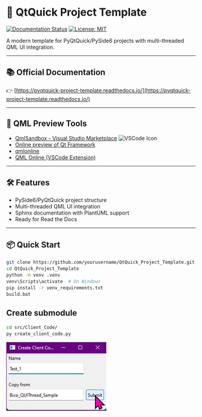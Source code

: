 # 🚀 QtQuick Project Template

[![Documentation Status](https://readthedocs.org/projects/pyqtquick-project-template/badge/?version=latest)](https://pyqtquick-project-template.readthedocs.io/en/latest/?badge=latest)
[![License: MIT](https://img.shields.io/badge/License-MIT-yellow.svg)](LICENSE)

A modern template for PyQtQuick/PySide6 projects with multi-threaded QML UI integration.

---

## 📚 Official Documentation

👉 [https://pyqtquick-project-template.readthedocs.io/](https://pyqtquick-project-template.readthedocs.io/)

---

## 🎨 QML Preview Tools

- [QmlSandbox - Visual Studio Marketplace](https://marketplace.visualstudio.com/items?itemName=SavenkovIgor.QmlSandboxExtension)
  <img src="https://img.icons8.com/color/48/000000/visual-studio-code-2019.png" width="24" alt="VSCode Icon"/>
- [Online preview of Qt Framework](https://try.qt.io/)
- [qmlonline](https://patrickelectric.work/qmlonline/)
- [QML Online (VSCode Extension)](https://marketplace.visualstudio.com/items?itemName=SavenkovIgor.QmlSandboxExtension)

---

## 🛠️ Features

- PySide6/PyQtQuick project structure
- Multi-threaded QML UI integration
- Sphinx documentation with PlantUML support
- Ready for Read the Docs

---

## 📦 Quick Start

```sh
git clone https://github.com/yourusername/QtQuick_Project_Template.git
cd QtQuick_Project_Template
python -m venv .venv
venv\Scripts\activate  # On Windows
pip install -r venv_requirements.txt
build.bat
```

## Create submodule
```sh
cd src/Client_Code/
py create_client_code.py
```
![create_client_code.py](./docs/img/image.png)
